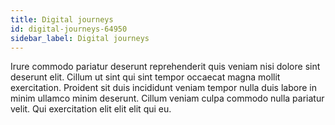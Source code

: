 ```yaml
---
title: Digital journeys
id: digital-journeys-64950
sidebar_label: Digital journeys
---
```


Irure commodo pariatur deserunt reprehenderit quis veniam nisi dolore sint deserunt elit. Cillum ut sint qui sint tempor occaecat magna mollit exercitation. Proident sit duis incididunt veniam tempor nulla duis labore in minim ullamco minim deserunt. Cillum veniam culpa commodo nulla pariatur velit. Qui exercitation elit elit elit qui eu.

